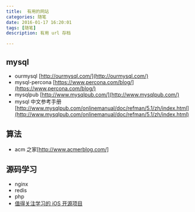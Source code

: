 ```yaml
---
title:  有用的网站
categories: 随笔
date: 2016-01-17 16:20:01
tags: [随笔]
description: 有用 url 存档 

---
```


## mysql

- ourmysql [http://ourmysql.com/](http://ourmysql.com/)
- mysql-percona  [https://www.percona.com/blog/](https://www.percona.com/blog/)
- mysqlpub [http://www.mysqlpub.com/](http://www.mysqlpub.com/)
- mysql 中文参考手册 [http://www.mysqlpub.com/onlinemanual/doc/refman/5.1/zh/index.html](http://www.mysqlpub.com/onlinemanual/doc/refman/5.1/zh/index.html)

## 算法
- acm 之家[http://www.acmerblog.com/]

## 源码学习

- nginx
- redis
- php
- [值得关注学习的 iOS 开源项目](https://www.zhihu.com/question/22914651)
